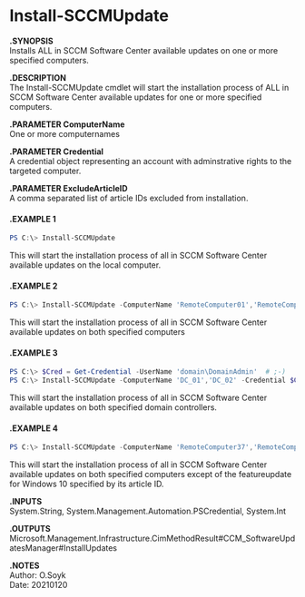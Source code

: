 # Install-SCCMUpdate  
  
**.SYNOPSIS**  
Installs ALL in SCCM Software Center available updates on one or more specified computers.  
  
**.DESCRIPTION**  
The Install-SCCMUpdate cmdlet will start the installation process of ALL in SCCM Software Center available updates for one or more specified computers.  
  
**.PARAMETER  ComputerName**  
One or more computernames  
  
**.PARAMETER  Credential**  
A credential object representing an account with adminstrative rights to the targeted computer.  
  
**.PARAMETER  ExcludeArticleID**  
A comma separated list of article IDs excluded from installation.  
  
#### .EXAMPLE 1  

```Powershell
PS C:\> Install-SCCMUpdate
```
  
This will start the installation process of all in SCCM Software Center available updates on the local computer.  
  
#### .EXAMPLE 2  

```Powershell
PS C:\> Install-SCCMUpdate -ComputerName 'RemoteComputer01','RemoteComputer02'
```
  
This will start the installation process of all in SCCM Software Center available updates on both specified computers  
  
#### .EXAMPLE 3  

```Powershell
PS C:\> $Cred = Get-Credential -UserName 'domain\DomainAdmin'  # ;-)
PS C:\> Install-SCCMUpdate -ComputerName 'DC_01','DC_02' -Credential $Cred
```
  
This will start the installation process of all in SCCM Software Center available updates on both specified domain controllers.  
  
#### .EXAMPLE 4  

```Powershell
PS C:\> Install-SCCMUpdate -ComputerName 'RemoteComputer37','RemoteComputer73' -Exclude 3012973
```
  
This will start the installation process of all in SCCM Software Center available updates on both specified computers except of the featureupdate for Windows 10 specified by its article ID.  
  
**.INPUTS**  
System.String, System.Management.Automation.PSCredential, System.Int  
  
**.OUTPUTS**  
Microsoft.Management.Infrastructure.CimMethodResult#CCM_SoftwareUpdatesManager#InstallUpdates  
  
**.NOTES**  
Author: O.Soyk  
Date:   20210120  
